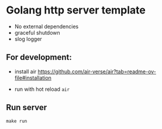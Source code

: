 # Golang http server template
* No external dependencies
* graceful shutdown
* slog logger

## For development:

* install air
https://github.com/air-verse/air?tab=readme-ov-file#installation

* run with hot reload `air`

## Run server
```
make run
```